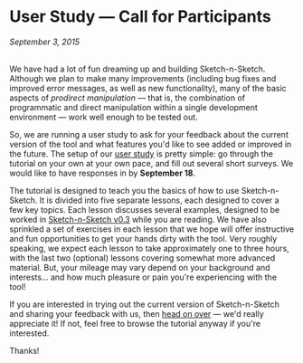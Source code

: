 # User Study &mdash; Call for Participants

*September 3, 2015* <br><br>

We have had a lot of fun dreaming up and building Sketch-n-Sketch. Although we
plan to make many improvements (including bug fixes and improved error messages,
as well as new functionality), many of the basic aspects of *prodirect
manipulation* &mdash; that is, the combination of programmatic and direct
manipulation within a single development environment &mdash; work well enough to be
tested out.

So, we are running a user study to ask for your feedback about the
current version of the tool and what features you'd like to see added or
improved in the future.
The setup of our [user study][tutorial] is pretty simple: go through the
tutorial on your own at your own pace, and fill out several short surveys.
We would like to have responses in by **September 18**.

The tutorial is designed to teach you the basics of how to use Sketch-n-Sketch.
It is divided into five separate lessons, each designed to cover a few key
topics. Each lesson discusses several examples, designed to be worked in
[Sketch-n-Sketch v0.3][sns] while you are reading. We have also sprinkled a set
of exercises in each lesson that we hope will offer instructive and fun
opportunities to get your hands dirty with the tool.
Very roughly speaking, we expect each lesson to take
approximately one to three hours, with the last two (optional) lessons
covering somewhat more advanced material.
But, your mileage may vary depend on
your background and interests... and how much pleasure or pain
you're experiencing with the tool!

If you are interested in trying out the current version of Sketch-n-Sketch
and sharing your feedback with us, then [head on over][tutorial] &mdash; we'd
really appreciate it! If not, feel free to browse the tutorial anyway
if you're interested.

Thanks!

[tutorial]: ../tutorial/index.html
[sns]: http://ravichugh.github.io/sketch-n-sketch/releases/v0.3/
